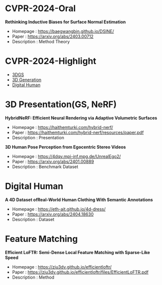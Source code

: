 # CVPR-2024-Oral

**Rethinking Inductive Biases for Surface Normal Estimation**
- Homepage : https://baegwangbin.github.io/DSINE/
- Paper : https://arxiv.org/abs/2403.00712
- Description : Method Theory



# CVPR-2024-Highlight
- [3DGS](#3DGS)
- [3D Generation](#3DG)
- [Digital Human](#DH)
<a name="3DGS"></a>

# 3D Presentation(GS, NeRF)

**HybridNeRF: Efficient Neural Rendering via Adaptive Volumetric Surfaces**

- Homepage : https://haithemturki.com/hybrid-nerf/
- Paper : https://haithemturki.com/hybrid-nerf/resources/paper.pdf
- Description : Presentation

**3D Human Pose Perception from Egocentric Stereo Videos**

- Homepage : https://4dqv.mpi-inf.mpg.de/UnrealEgo2/
- Paper : https://arxiv.org/abs/2401.00889
- Description : Benchmark Dataset

<a name="DH"></a>
# Digital Human
**A 4D Dataset ofReal-World Human Clothing With Semantic Annotations**
- Homepage : https://eth-ait.github.io/4d-dress/
- Paper : https://arxiv.org/abs/2404.18630
- Description : Dataset

# Feature Matching
**Efficient LoFTR: Semi-Dense Local Feature Matching with Sparse-Like Speed**
- Homepage : https://zju3dv.github.io/efficientloftr/
- Paper : https://zju3dv.github.io/efficientloftr/files/EfficientLoFTR.pdf
- Description : Method

